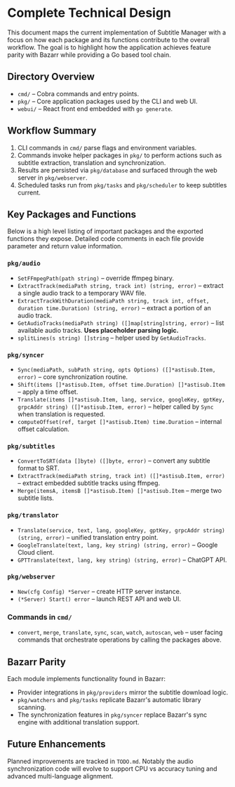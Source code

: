 # Complete Technical Design

This document maps the current implementation of Subtitle Manager with a focus
on how each package and its functions contribute to the overall workflow. The
goal is to highlight how the application achieves feature parity with Bazarr
while providing a Go based tool chain.

## Directory Overview

- `cmd/` – Cobra commands and entry points.
- `pkg/` – Core application packages used by the CLI and web UI.
- `webui/` – React front end embedded with `go generate`.

## Workflow Summary

1. CLI commands in `cmd/` parse flags and environment variables.
2. Commands invoke helper packages in `pkg/` to perform actions such as subtitle
   extraction, translation and synchronization.
3. Results are persisted via `pkg/database` and surfaced through the web server
   in `pkg/webserver`.
4. Scheduled tasks run from `pkg/tasks` and `pkg/scheduler` to keep subtitles
   current.

## Key Packages and Functions

Below is a high level listing of important packages and the exported functions
they expose. Detailed code comments in each file provide parameter and return
value information.

### `pkg/audio`

- `SetFFmpegPath(path string)` – override ffmpeg binary.
- `ExtractTrack(mediaPath string, track int) (string, error)` – extract a single
  audio track to a temporary WAV file.
- `ExtractTrackWithDuration(mediaPath string, track int, offset, duration time.Duration) (string, error)`
  – extract a portion of an audio track.
- `GetAudioTracks(mediaPath string) ([]map[string]string, error)` – list
  available audio tracks. **Uses placeholder parsing logic.**
- `splitLines(s string) []string` – helper used by `GetAudioTracks`.

### `pkg/syncer`

- `Sync(mediaPath, subPath string, opts Options) ([]*astisub.Item, error)` –
  core synchronization routine.
- `Shift(items []*astisub.Item, offset time.Duration) []*astisub.Item` – apply a
  time offset.
- `Translate(items []*astisub.Item, lang, service, googleKey, gptKey, grpcAddr string) ([]*astisub.Item, error)`
  – helper called by `Sync` when translation is requested.
- `computeOffset(ref, target []*astisub.Item) time.Duration` – internal offset
  calculation.

### `pkg/subtitles`

- `ConvertToSRT(data []byte) ([]byte, error)` – convert any subtitle format to
  SRT.
- `ExtractTrack(mediaPath string, track int) ([]*astisub.Item, error)` – extract
  embedded subtitle tracks using ffmpeg.
- `Merge(itemsA, itemsB []*astisub.Item) []*astisub.Item` – merge two subtitle
  lists.

### `pkg/translator`

- `Translate(service, text, lang, googleKey, gptKey, grpcAddr string) (string, error)`
  – unified translation entry point.
- `GoogleTranslate(text, lang, key string) (string, error)` – Google Cloud
  client.
- `GPTTranslate(text, lang, key string) (string, error)` – ChatGPT API.

### `pkg/webserver`

- `New(cfg Config) *Server` – create HTTP server instance.
- `(*Server) Start() error` – launch REST API and web UI.

### Commands in `cmd/`

- `convert`, `merge`, `translate`, `sync`, `scan`, `watch`, `autoscan`, `web` –
  user facing commands that orchestrate operations by calling the packages
  above.

## Bazarr Parity

Each module implements functionality found in Bazarr:

- Provider integrations in `pkg/providers` mirror the subtitle download logic.
- `pkg/watchers` and `pkg/tasks` replicate Bazarr's automatic library scanning.
- The synchronization features in `pkg/syncer` replace Bazarr's sync engine with
  additional translation support.

## Future Enhancements

Planned improvements are tracked in `TODO.md`. Notably the audio synchronization
code will evolve to support CPU vs accuracy tuning and advanced multi-language
alignment.
